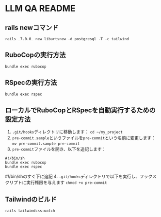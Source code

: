 # LLM QA README

## rails newコマンド
`rails _7.0.0_ new libartsnew -d postgresql -T -c tailwind`

## RuboCopの実行方法
`bundle exec rubocop`

## RSpecの実行方法
`bundle exec rspec`

## ローカルでRuboCopとRSpecを自動実行するための設定方法
1. `.git/hooks`ディレクトリに移動します：
`cd ~/my_project`
2. `pre-commit.sample`というファイルを`pre-commit`という名前に変更します：
`mv pre-commit.sample pre-commit`
3. `pre-commit`ファイルを開き、以下を追記します：
```
#!/bin/sh
bundle exec rubocop
bundle exec rspec
```
#!/bin/shのすぐ下に追記
4. `.git/hooks`ディレクトリで以下を実行し、フックスクリプトに実行権限を与えます
`chmod +x pre-commit`

## Tailwindのビルド
`rails tailwindcss:watch`